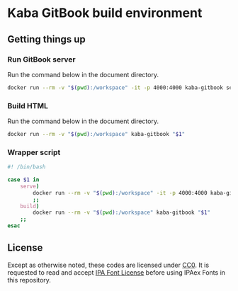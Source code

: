 # Kaba GitBook build environment

## Getting things up

### Run GitBook server

Run the command below in the document directory.

```bash
docker run --rm -v "$(pwd):/workspace" -it -p 4000:4000 kaba-gitbook serve
```

### Build HTML

Run the command below in the document directory.

```bash
docker run --rm -v "$(pwd):/workspace" kaba-gitbook "$1"
```

### Wrapper script

```bash
#! /bin/bash

case $1 in
    serve)
        docker run --rm -v "$(pwd):/workspace" -it -p 4000:4000 kaba-gitbook "$1"
        ;;
    build)
        docker run --rm -v "$(pwd):/workspace" kaba-gitbook "$1"
    ;;
esac
```

## License
Except as otherwise noted, these codes are licensed under [CC0](https://creativecommons.org/licenses/by/4.0/).
It is requested to read and accept [IPA Font License](IPA_Font_License_Agreement_v1.0.txt) before using IPAex Fonts in this repository.
